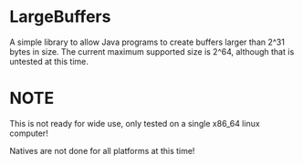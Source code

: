 # LargeBuffers
A simple library to allow Java programs to create buffers larger than 2^31 bytes in size. The current maximum supported size is 2^64, although that is untested at this time.

# NOTE
This is not ready for wide use, only tested on a single x86_64 linux computer!

Natives are not done for all platforms at this time!
